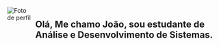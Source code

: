 <div style="display: flex; gap: 10px">
  <img  src="https://media.licdn.com/dms/image/v2/D4D03AQEXnDUqVPuoWw/profile-displayphoto-shrink_200_200/profile-displayphoto-shrink_200_200/0/1713552334007?e=1755734400&v=beta&t=HbfsxrVlTHWXrqHektUVPdcp9MfB9_tP6M9R_-jZ5d0" alt="Foto de perfil">
  <h2>Olá, Me chamo João, sou estudante de Análise e Desenvolvimento de Sistemas.</h2>
</div>

<!--
**joaoapassos/joaoapassos** is a ✨ _special_ ✨ repository because its `README.md` (this file) appears on your GitHub profile.

Here are some ideas to get you started:

- 🔭 I’m currently working on ...
- 🌱 I’m currently learning ...
- 👯 I’m looking to collaborate on ...
- 🤔 I’m looking for help with ...
- 💬 Ask me about ...
- 📫 How to reach me: ...
- 😄 Pronouns: ...
- ⚡ Fun fact: ...
-->

